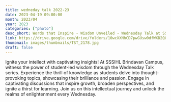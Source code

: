 ```yaml
---
title: wedneday talk 2022-23
date: 2023-04-19 09:00:00
month: 2023/04
year: 2023
categories: ["photo"]
desc_short: Words that Inspire - Wisdom Unveiled - Wednesday Talk at SSSIHL Brindavan Campus
link: https://drive.google.com/drive/folders/10wcXXNhCD7pwGUsw0dfWXD2Q0DxuEXhR?usp=share_link
thumbnail: images/thumbnails/TST_2178.jpg
draft: false
---
```


 Ignite your intellect with captivating insights! At SSSIHL Brindavan Campus, witness the power of student-led wisdom through the Wednesday Talk series. Experience the thrill of knowledge as students delve into thought-provoking topics, showcasing their brilliance and passion. Engage in captivating discussions that inspire growth, broaden perspectives, and ignite a thirst for learning. Join us on this intellectual journey and unlock the realms of enlightenment every Wednesday.